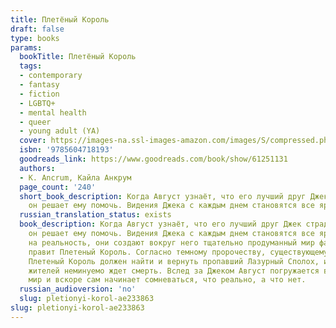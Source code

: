 ```yaml
---
title: Плетёный Король
draft: false
type: books
params:
  bookTitle: Плетёный Король
  tags:
  - contemporary
  - fantasy
  - fiction
  - LGBTQ+
  - mental health
  - queer
  - young adult (YA)
  cover: https://images-na.ssl-images-amazon.com/images/S/compressed.photo.goodreads.com/books/1654705474i/61251131.jpg
  isbn: '9785604718193'
  goodreads_link: https://www.goodreads.com/book/show/61251131
  authors:
  - K. Ancrum, Кайла Анкрум
  page_count: '240'
  short_book_description: Когда Август узнаёт, что его лучший друг Джек страдает галлюцинациями,
    он решает ему помочь. Видения Джека с каждым днем становятся все ярче.
  russian_translation_status: exists
  book_description: Когда Август узнаёт, что его лучший друг Джек страдает галлюцинациями,
    он решает ему помочь. Видения Джека с каждым днем становятся все ярче. Наложенные
    на реальность, они создают вокруг него тщательно продуманный мир фантазий, которым
    правит Плетеный Король. Согласно темному пророчеству, существующему в этом мире,
    Плетеный Король должен найти и вернуть пропавший Лазурный Сполох, иначе всех его
    жителей неминуемо ждет смерть. Вслед за Джеком Август погружается в вымышленный
    мир и вскоре сам начинает сомневаться, что реально, а что нет.
  russian_audioversion: 'no'
  slug: pletionyi-korol-ae233863
slug: pletionyi-korol-ae233863
---
```

